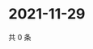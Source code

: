 # 2021-11-29

共 0 条

<!-- BEGIN WEIBO -->
<!-- 最后更新时间 Mon Nov 29 2021 04:00:56 GMT+0800 (China Standard Time) -->

<!-- END WEIBO -->
